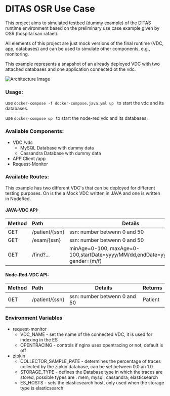 # DITAS OSR Use Case
This project aims to simulated testbed (dummy example) of the DITAS runtime environment based on the preliminary use case example given by OSR (hospital san rafael).

All elements of this project are just mock versions of the final runtime (VDC, app, databases) and can be used to simulate other components, e.g., monitoring.

This example represents a snapshot of an already deployed VDC with two attached databases and one application connected ot the vdc.

![Architecture Image](https://github.com/DITAS-Project/tub-dummy-example/Architecture.png)
### Usage:
use ```docker-compose -f docker-compose.java.yml up ``` to start the vdc and its databases.

use ```docker-compose up ``` to start the node-red vdc and its databases.
### Available Components:
* VDC /vdc
    * MySQL Database with dummy data
    * Cassandra Database with dummy data
* APP Client /app
* Request-Monitor

### Available Routes:
This example has two different VDC's that can be deployed for different testing purposes. On is the a Mock VDC written in JAVA and one is written in NodeRed.
#### JAVA-VDC API:
| Method | Path               | Details                      | Returns |
| :--- | :---| --- | --- |
| GET    | /patient/{ssn}     | ssn: number betwenn 0 and 50 | Patient |
| GET    | /exam/{ssn}        | ssn: number betwenn 0 and 50 | \[Exam,...\] |
| GET    | /find?...          | minAge=0-100, maxAge=0-100,startDate=yyyy/MM/dd,endDate=yyyy/MM/dd, gender=(m/f)|  \[Exam,...\] |

#### Node-Red-VDC API:
| Method | Path               | Details                      | Returns |
| :--- | :---| --- | --- |
| GET    | /patient/{ssn}     | ssn: number betwenn 0 and 50 | Patient |

### Environment Variables

* request-monitor
    * VDC_NAME - set the name of the connected VDC, it is used for indexing in the ES 
    * OPENTRACING - controls if nginx uses opentracing or not, default is off
* zipkin
    * COLLECTOR_SAMPLE_RATE - determines the percentage of traces collected by the zipkin database, can be set between 0.0 an 1.0 
    * STORAGE_TYPE - defines the Database type in which the traces are stored, possible types are : mem, mysql, cassandra, elasticsearch
    * ES_HOSTS - sets the elasticsearch host, only used when the storage type is elasticsearch
    